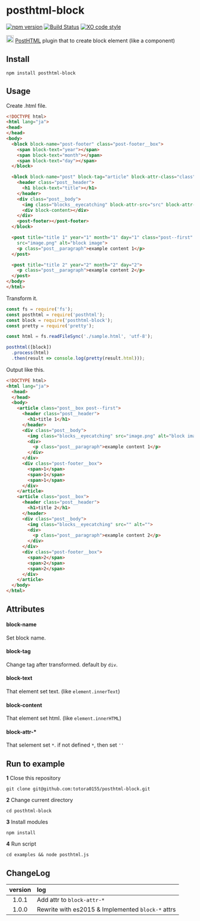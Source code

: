 # posthtml-block

[![npm version](https://badge.fury.io/js/posthtml-block.svg)](https://badge.fury.io/js/posthtml-block)
[![Build Status](https://travis-ci.org/totora0155/posthtml-block.svg?branch=master)](https://travis-ci.org/totora0155/posthtml-block)
[![XO code style](https://img.shields.io/badge/code_style-XO-5ed9c7.svg)](https://github.com/sindresorhus/xo)

<p><img width="20" src="https://camo.githubusercontent.com/4f0f92bada37893db0a761078a6c1b2fb7dfef14/687474703a2f2f706f737468746d6c2e6769746875622e696f2f706f737468746d6c2f6c6f676f2e737667"> <a href="https://github.com/posthtml/posthtml">PostHTML</a> plugin that to create block element (like a component)</p>

## Install
```
npm install posthtml-block
```

## Usage

Create .html file.
```html
<!DOCTYPE html>
<html lang="ja">
<head>
</head>
<body>
  <block block-name="post-footer" class="post-footer__box">
    <span block-text="year"></span>
    <span block-text="month"></span>
    <span block-text="day"></span>
  </block>

  <block block-name="post" block-tag="article" block-attr-class="class" class="post__box">
    <header class="post__header">
      <h1 block-text="title"></h1>
    </header>
    <div class="post__body">
      <img class="blocks__eyecatching" block-attr-src="src" block-attr-alt="alt">
      <div block-content></div>
    </div>
    <post-footer></post-footer>
  </block>

  <post title="title 1" year="1" month="1" day="1" class="post--first"
    src="image.png" alt="block image">
    <p class="post__paragraph">example content 1</p>
  </post>

  <post title="title 2" year="2" month="2" day="2">
    <p class="post__paragraph">example content 2</p>
  </post>
</body>
</html>

```

Transform it.
```javascript
const fs = require('fs');
const posthtml = require('posthtml');
const block = require('posthtml-block');
const pretty = require('pretty');

const html = fs.readFileSync('./sample.html', 'utf-8');

posthtml([block])
  .process(html)
  .then(result => console.log(pretty(result.html)));

```

Output like this.
```html
<!DOCTYPE html>
<html lang="ja">
  <head>
  </head>
  <body>
    <article class="post__box post--first">
      <header class="post__header">
        <h1>title 1</h1>
      </header>
      <div class="post__body">
        <img class="blocks__eyecatching" src="image.png" alt="block image">
        <div>
          <p class="post__paragraph">example content 1</p>
        </div>
      </div>
      <div class="post-footer__box">
        <span>1</span>
        <span>1</span>
        <span>1</span>
      </div>
    </article>
    <article class="post__box">
      <header class="post__header">
        <h1>title 2</h1>
      </header>
      <div class="post__body">
        <img class="blocks__eyecatching" src="" alt="">
        <div>
          <p class="post__paragraph">example content 2</p>
        </div>
      </div>
      <div class="post-footer__box">
        <span>2</span>
        <span>2</span>
        <span>2</span>
      </div>
    </article>
  </body>
</html>

```

## Attributes

#### block-name
Set block name.

#### block-tag
Change tag after transformed. default by `div`.

#### block-text
That element set text. (like `element.innerText`)

#### block-content
That element set html. (like `element.innerHTML`)

#### block-attr-*
That selement set `*`. if not defined `*`, then set `''`

## Run to example

**1** Close this repository

```
git clone git@github.com:totora0155/posthtml-block.git
```

**2** Change current directory
```
cd posthtml-block
```

**3** Install modules
```
npm install
```

**4** Run script
```
cd examples && node posthtml.js
```

## ChangeLog

|version|log|
|:-:|:--|
|1.0.1|Add attr to `block-attr-*`|
|1.0.0|Rewrite with es2015 & Implemented `block-*` attrs|
